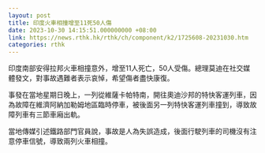 ```yaml
---
layout: post
title: 印度火車相撞增至11死50人傷
date: 2023-10-30 14:15:51.000000000 +08:00
link: https://news.rthk.hk/rthk/ch/component/k2/1725608-20231030.htm
categories: rthk
---
```


印度南部安得拉邦火車相撞意外，增至11人死亡，50人受傷。總理莫迪在社交媒體發文，對事故遇難者表示哀悼，希望傷者盡快康復。

事發在當地星期日晚上，一列從維薩卡帕特南，開往奧迪沙邦的特快客運列車，因為故障在維濟阿納加勒姆地區臨時停車，被後面另一列特快客運列車撞到，導致故障列車有三節車廂出軌。

當地傳媒引述鐵路部門官員說，事故是人為失誤造成，後面行駛列車的司機沒有注意停車信號，導致兩列火車相撞。
